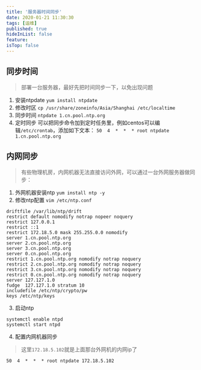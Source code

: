 ```yaml
---
title: '服务器时间同步'
date: 2020-01-21 11:30:30
tags: [运维]
published: true
hideInList: false
feature: 
isTop: false
---
```

## 同步时间
> 部署一台服务器，最好先把时间同步一下，以免出现问题
1. 安装ntpdate
`yum install ntpdate`
2. 修改时区
`cp /usr/share/zoneinfo/Asia/Shanghai /etc/localtime`
3. 同步时间
`ntpdate 1.cn.pool.ntp.org`
4. 定时同步
可以把同步命令加到定时任务里，例如centos可以编辑`/etc/crontab`，添加如下文本：
`50  4  *  *  * root ntpdate 1.cn.pool.ntp.org`

## 内网同步
> 有些物理机房，内网机器无法直接访问外网，可以通过一台外网服务器做同步：
1. 外网机器安装ntp
`yum install ntp -y`
2. 修改ntp配置
`vim /etc/ntp.conf`
```
driftfile /var/lib/ntp/drift
restrict default nomodify notrap nopeer noquery
restrict 127.0.0.1 
restrict ::1
restrict 172.18.5.0 mask 255.255.0.0 nomodify
server 1.cn.pool.ntp.org
server 2.cn.pool.ntp.org
server 3.cn.pool.ntp.org
server 0.cn.pool.ntp.org
restrict 1.cn.pool.ntp.org nomodify notrap noquery  
restrict 2.cn.pool.ntp.org nomodify notrap noquery  
restrict 3.cn.pool.ntp.org nomodify notrap noquery  
restrict 0.cn.pool.ntp.org nomodify notrap noquery 
server 127.127.1.0
fudge  127.127.1.0 stratum 10
includefile /etc/ntp/crypto/pw
keys /etc/ntp/keys
```
3. 启动ntp
```
systemctl enable ntpd
systemctl start ntpd
```

4. 配置内网机器同步
> 这里`172.18.5.102`就是上面那台外网机的内网ip了
```
50  4  *  *  * root ntpdate 172.18.5.102
```
